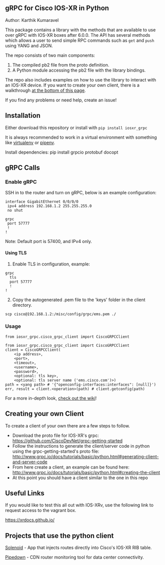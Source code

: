 ## gRPC for Cisco IOS-XR in Python

Author: Karthik Kumaravel

This package contains a library with the methods that are available to use over gRPC with IOS-XR boxes after 6.0.0. The API has several methods which allows a user to send simple RPC commands such as ```get``` and ```push``` using YANG and JSON.

The repo consists of two main components:
1. The compiled pb2 file from the proto definition.
2. A Python module accessing the pb2 file with the library bindings.

The repo also includes examples on how to use the library to interact with an IOS-XR device. If you want to create your own client, there is a walkthrough [at the bottom of this page](#creating-your-own-client).

If you find any problems or need help, create an issue!

## Installation
Either download this repository or install with ```pip install iosxr_grpc```

It is always recommended to work in a virtual environment with something like [virtualenv](https://virtualenv.pypa.io/en/stable/) or [pipenv](http://docs.pipenv.org/en/latest/).

Install dependencies: pip install grpcio protobuf docopt


## gRPC Calls

### Enable gRPC

SSH in to the router and turn on gRPC, below is an example configuration:
```
interface GigabitEthernet 0/0/0/0
 ipv4 address 192.168.1.2 255.255.255.0
 no shut

grpc
 port 57777
 !
!
```

Note: Default port is 57400, and IPv4 only.

#### Using TLS

1. Enable TLS in configuration, example:
```
grpc
  tls
  port 57777
  !
!
```

2. Copy the autogenerated .pem file to the 'keys' folder in the client directory.

```
scp cisco@192.168.1.2:/misc/config/grpc/ems.pem ./
```

### Usage
```from iosxr_grpc.cisco_grpc_client import CiscoGRPCClient```

```
from iosxr_grpc.cisco_grpc_client import CiscoGRPCClient
client = CiscoGRPCClient(
    <ip address>,
    <port>,
    <timeout>,
    <username>,
    <password>,
    <optional: tls key>,
    <optional: tls server name ('ems.cisco.com')>)
path = <yang path> # '{"openconfig-interfaces:interfaces": [null]}')
err, result = client.<operation>(path) # client.getconfig(path)
```

For a more in-depth look, [check out the wiki](https://github.com/cisco-grpc-connection-libs/ios-xr-grpc-python/wiki)!

## Creating your own Client

To create a client of your own there are a few steps to follow.

- Download the proto file for IOS-XR's grpc: https://github.com/CiscoDevNet/grpc-getting-started
- Follow the instructions to generate the client/server code in python using the grpc-getting-started's proto file: http://www.grpc.io/docs/tutorials/basic/python.html#generating-client-and-server-code
- From here create a client, an example can be found here: http://www.grpc.io/docs/tutorials/basic/python.html#creating-the-client
- At this point you should have a client similar to the one in this repo

## Useful Links

If you would like to test this all out with IOS-XRv, use the following link to request access to the vagrant box.

https://xrdocs.github.io/

## Projects that use the python client

[Solenoid](https://github.com/ios-xr/Solenoid) - App that injects routes directly into Cisco's IOS-XR RIB table.

[Pipedown](https://github.com/cisco-ie/Pipedown) - CDN router monitoring tool for data center connectivity.

